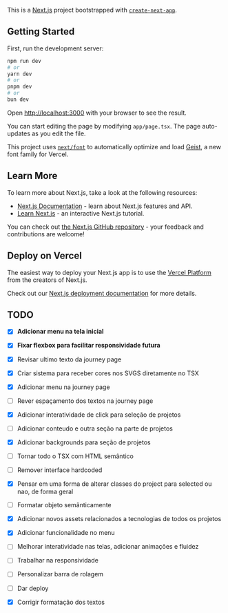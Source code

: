 This is a [Next.js](https://nextjs.org) project bootstrapped with [`create-next-app`](https://nextjs.org/docs/app/api-reference/cli/create-next-app).

## Getting Started

First, run the development server:

```bash
npm run dev
# or
yarn dev
# or
pnpm dev
# or
bun dev
```

Open [http://localhost:3000](http://localhost:3000) with your browser to see the result.

You can start editing the page by modifying `app/page.tsx`. The page auto-updates as you edit the file.

This project uses [`next/font`](https://nextjs.org/docs/app/building-your-application/optimizing/fonts) to automatically optimize and load [Geist](https://vercel.com/font), a new font family for Vercel.

## Learn More

To learn more about Next.js, take a look at the following resources:

- [Next.js Documentation](https://nextjs.org/docs) - learn about Next.js features and API.
- [Learn Next.js](https://nextjs.org/learn) - an interactive Next.js tutorial.

You can check out [the Next.js GitHub repository](https://github.com/vercel/next.js) - your feedback and contributions are welcome!

## Deploy on Vercel

The easiest way to deploy your Next.js app is to use the [Vercel Platform](https://vercel.com/new?utm_medium=default-template&filter=next.js&utm_source=create-next-app&utm_campaign=create-next-app-readme) from the creators of Next.js.

Check out our [Next.js deployment documentation](https://nextjs.org/docs/app/building-your-application/deploying) for more details.


## TODO


- [x] **Adicionar menu na tela inicial**
- [x] **Fixar flexbox para facilitar responsividade futura**
- [x] Revisar ultimo texto da journey page
- [x] Criar sistema para receber cores nos SVGS diretamente no TSX
- [x] Adicionar menu na journey page
- [ ] Rever espaçamento dos textos na journey page
- [x] Adicionar interatividade de click para seleção de projetos
- [ ] Adicionar conteudo e outra seção na parte de projetos
- [x] Adicionar backgrounds para seção de projetos
- [ ] Tornar todo o TSX com HTML semântico
- [ ] Remover interface hardcoded
- [x] Pensar em uma forma de alterar classes do project para selected ou nao, de forma geral
- [ ] Formatar objeto semânticamente
- [x] Adicionar novos assets relacionados a tecnologias de todos os projetos
- [x] Adicionar funcionalidade no menu
- [ ] Melhorar interatividade nas telas, adicionar animações e fluidez
- [ ] Trabalhar na responsividade
- [ ] Personalizar barra de rolagem
- [ ] Dar deploy
- [x] Corrigir formatação dos textos
  
